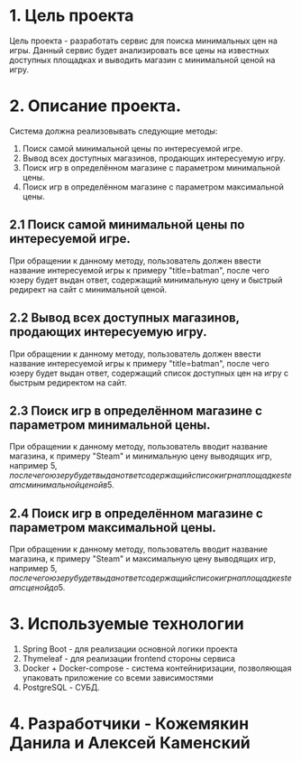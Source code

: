 # 1. Цель проекта

Цель проекта - разработать сервис для поиска минимальных цен на игры. Данный сервис будет анализировать все цены на известных доступных площадках и выводить магазин с минимальной ценой на игру.

# 2. Описание проекта.

Система должна реализовывать следующие методы:

1. Поиск самой минимальной цены по интересуемой игре.
2. Вывод всех доступных магазинов, продающих интересуемую игру.
3. Поиск игр в определённом магазине с параметром минимальной цены.
4. Поиск игр в определённом магазине с параметром максимальной цены.

## 2.1 Поиск самой минимальной цены по интересуемой игре.

При обращении к данному методу, пользователь должен ввести название интересуемой игры к примеру "title=batman", после чего юзеру будет выдан ответ, содержащий минимальную цену и быстрый редирект на сайт с минимальной ценой.

## 2.2 Вывод всех доступных магазинов, продающих интересуемую игру.

При обращении к данному методу, пользователь должен ввести название интересуемой игры к примеру "title=batman", после чего юзеру будет выдан ответ, содержащий список доступных цен на игру с быстрым редиректом на сайт.

## 2.3 Поиск игр в определённом магазине с параметром минимальной цены.

При обращении к данному методу, пользователь вводит название магазина, к примеру "Steam" и минимальную цену выводящих игр, например 5$, после чего юзеру будет выдан ответ содержащий список игр на площадке steam с минимальной ценой в 5$.

## 2.4 Поиск игр в определённом магазине с параметром максимальной цены.

При обращении к данному методу, пользователь вводит название магазина, к примеру "Steam" и максимальную цену выводящих игр, например 5$, после чего юзеру будет выдан ответ содержащий список игр на площадке steam с ценой до 5$.

# 3. Используемые технологии

1. Spring Boot - для реализации основной логики проекта
2. Thymeleaf - для реализации frontend стороны сервиса
3. Docker + Docker-compose - система контейниризации, позволяющая упаковать приложение со всеми зависимостями
4. PostgreSQL - СУБД.

# 4. Разработчики - Кожемякин Данила и Алексей Каменский
